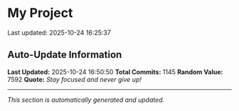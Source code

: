 # My Project


Last updated: 2025-10-24 16:25:37
































































































































































































































































































































































































































































































































































































































































































































































































































































































































































































































































































































































































































































































































































































































































































































































































## Auto-Update Information

**Last Updated:** 2025-10-24 16:50:50
**Total Commits:** 1145
**Random Value:** 7592
**Quote:** _Stay focused and never give up!_

---
_This section is automatically generated and updated._